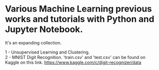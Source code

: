 # Various Machine Learning previous works and tutorials with Python and Jupyter Notebook.
It's an expanding collection.

1 - Unsupervised Learning and Clustering.   
2 - MNIST Digit Recognition. 'train.csv' and 'test.csv' can be found on Kaggle on this link. 
https://www.kaggle.com/c/digit-recognizer/data
